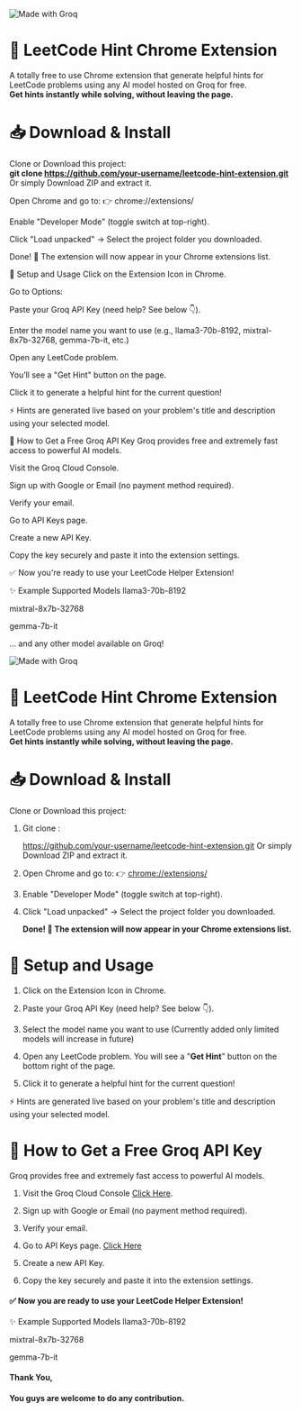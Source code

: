 ![Made with Groq](https://img.shields.io/badge/Made%20with-Groq-orange)


# 🚀 LeetCode Hint Chrome Extension
A totally free to use Chrome extension that generate helpful hints for LeetCode problems using any AI model hosted on Groq for free.<br>
**Get hints instantly while solving, without leaving the page.**

# 📥 Download & Install
Clone or Download this project: <br>
**git clone https://github.com/your-username/leetcode-hint-extension.git**
Or simply Download ZIP and extract it.

Open Chrome and go to:
👉 chrome://extensions/

Enable "Developer Mode" (toggle switch at top-right).

Click "Load unpacked" → Select the project folder you downloaded.

Done! 🎉 The extension will now appear in your Chrome extensions list.

🔧 Setup and Usage
Click on the Extension Icon in Chrome.

Go to Options:

Paste your Groq API Key (need help? See below 👇).

Enter the model name you want to use
(e.g., llama3-70b-8192, mixtral-8x7b-32768, gemma-7b-it, etc.)

Open any LeetCode problem.

You’ll see a "Get Hint" button on the page.

Click it to generate a helpful hint for the current question!

⚡ Hints are generated live based on your problem's title and description using your selected model.

🔑 How to Get a Free Groq API Key
Groq provides free and extremely fast access to powerful AI models.

Visit the Groq Cloud Console.

Sign up with Google or Email (no payment method required).

Verify your email.

Go to API Keys page.

Create a new API Key.

Copy the key securely and paste it into the extension settings.

✅ Now you're ready to use your LeetCode Helper Extension!

✨ Example Supported Models
llama3-70b-8192

mixtral-8x7b-32768

gemma-7b-it

... and any other model available on Groq!

![Made with Groq](https://img.shields.io/badge/Made%20with-Groq-orange)


# 🚀 LeetCode Hint Chrome Extension
A totally free to use Chrome extension that generate helpful hints for LeetCode problems using any AI model hosted on Groq for free.<br>
**Get hints instantly while solving, without leaving the page.**

# 📥 Download & Install
Clone or Download this project: <br>
1. Git clone :

    https://github.com/your-username/leetcode-hint-extension.git
Or simply Download ZIP and extract it.

2. Open Chrome and go to:
👉 [chrome://extensions/](chrome://extensions/ "chrome://extensions/")

3. Enable "Developer Mode" (toggle switch at top-right).

4. Click "Load unpacked" → Select the project folder you downloaded.

	**Done! 🎉 The extension will now appear in your Chrome extensions list.**

# 🔧 Setup and Usage
1. Click on the Extension Icon in Chrome.

2. Paste your Groq API Key (need help? See below 👇).

3. Select the model name you want to use
(Currently added only limited models will increase in future)

4. Open any LeetCode problem. You will see a "**Get Hint**" button on the bottom right of the page.
 
5. Click it to generate a helpful hint for the current question!

⚡ Hints are generated live based on your problem's title and description using your selected model.

# 🔑 How to Get a Free Groq API Key
Groq provides free and extremely fast access to powerful AI models.

1. Visit the Groq Cloud Console [Click Here](https://console.groq.com/playground "Click here").

2. Sign up with Google or Email (no payment method required).

3. Verify your email.

4. Go to API Keys page. [Click Here](https://console.groq.com/keys "Click Here")

5. Create a new API Key.

6. Copy the key securely and paste it into the extension settings.

#### ✅ Now you are ready to use your LeetCode Helper Extension!

✨ Example Supported Models
llama3-70b-8192

mixtral-8x7b-32768

gemma-7b-it

#### Thank You, 
#### You guys are welcome to do any contribution.
